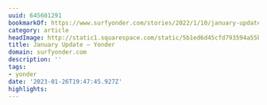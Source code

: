 ```yaml
---
uuid: 645601291
bookmarkOf: https://www.surfyonder.com/stories/2022/1/10/january-update
category: article
headImage: http://static1.squarespace.com/static/5b1ed6d45cfd793594a55bc0/5b56398d352f53f4bd8c72fe/61dc434182fb4069e4e8c73b/1641912215352/DSC_3424.jpg?format=1500w
title: January Update — Yonder
domain: surfyonder.com
description: ''
tags:
- yonder
date: '2023-01-26T19:47:45.927Z'
highlights:
---
```



